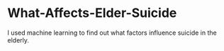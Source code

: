# What-Affects-Elder-Suicide
I used machine learning to find out what factors influence suicide in the elderly.
